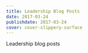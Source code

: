 ```yaml
---
title: Leadership Blog Posts
date: 2017-03-24
publishdate: 2017-03-24
cover: cover-slippery-surface
---
```


Leadership blog posts